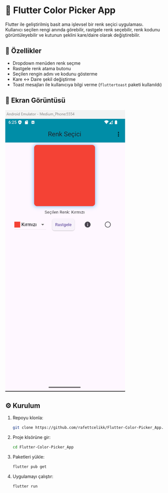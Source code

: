 # 🎨 Flutter Color Picker App

Flutter ile geliştirilmiş basit ama işlevsel bir renk seçici uygulaması.  
Kullanıcı seçilen rengi anında görebilir, rastgele renk seçebilir, renk kodunu görüntüleyebilir ve kutunun şeklini kare/daire olarak değiştirebilir.

## 🚀 Özellikler

- Dropdown menüden renk seçme
- Rastgele renk atama butonu
- Seçilen rengin adını ve kodunu gösterme
- Kare ↔ Daire şekil değiştirme
- Toast mesajları ile kullanıcıya bilgi verme (`fluttertoast` paketi kullanıldı)

## 📱 Ekran Görüntüsü

![Uygulama Ekran Görüntüsü](assets/screenshot.png)

## ⚙️ Kurulum

1. Repoyu klonla:

   ```bash
   git clone https://github.com/rafettcelikk/Flutter-Color-Picker_App.git

   ```

2. Proje klsörüne gir:

   ```bash
   cd Flutter-Color-Picker_App

   ```

3. Paketleri yükle:

   ```bash
   flutter pub get

   ```

4. Uygulamayı çalıştır:

   ```bash
   flutter run

   ```
